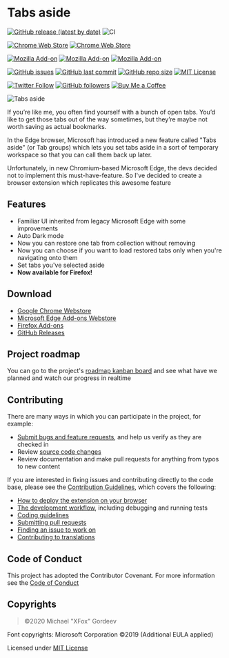 # Tabs aside

[![GitHub release (latest by date)](https://img.shields.io/github/v/release/xfox111/TabsAsideExtension)](https://github.com/xfox111/TabsAsideExtension/releases/latest)
![CI](https://github.com/XFox111/TabsAsideExtension/workflows/CI/badge.svg)

[![Chrome Web Store](https://img.shields.io/chrome-web-store/users/mgmjbodjgijnebfgohlnjkegdpbdjgin?label=Chrome%20Webstore%20downloads)](https://chrome.google.com/webstore/detail/tabs-aside/mgmjbodjgijnebfgohlnjkegdpbdjgin)
[![Chrome Web Store](https://img.shields.io/chrome-web-store/rating/mgmjbodjgijnebfgohlnjkegdpbdjgin)](https://chrome.google.com/webstore/detail/tabs-aside/mgmjbodjgijnebfgohlnjkegdpbdjgin)

[![Mozilla Add-on](https://img.shields.io/amo/users/ms-edge-tabs-aside?label=Firefox%20Webstore%20downloads)](https://addons.mozilla.org/firefox/addon/ms-edge-tabs-aside/)
[![Mozilla Add-on](https://img.shields.io/amo/rating/ms-edge-tabs-aside)](https://addons.mozilla.org/firefox/addon/ms-edge-tabs-aside/)
[![Mozilla Add-on](https://img.shields.io/amo/dw/ms-edge-tabs-aside)](https://addons.mozilla.org/firefox/addon/ms-edge-tabs-aside/)

[![GitHub issues](https://img.shields.io/github/issues/xfox111/TabsAsideExtension)](https://github.com/xfox111/TabsAsideExtension/issues)
[![GitHub last commit](https://img.shields.io/github/last-commit/xfox111/TabsAsideExtension)](https://github.com/xfox111/TabsAsideExtension/commits/master)
[![GitHub repo size](https://img.shields.io/github/repo-size/xfox111/TabsAsideExtension?label=repo%20size)](https://github.com/xfox111/TabsAsideExtension)
[![MIT License](https://img.shields.io/github/license/xfox111/TabsAsideExtension)](https://opensource.org/licenses/MIT)

[![Twitter Follow](https://img.shields.io/twitter/follow/xfox111?style=social)](https://twitter.com/xfox111)
[![GitHub followers](https://img.shields.io/github/followers/xfox111?label=Follow%20@xfox111&style=social)](https://github.com/xfox111)
[![Buy Me a Coffee](https://img.shields.io/badge/Buy%20Me%20a%20Coffee-%40xfox111-orange)](https://buymeacoffee.com/xfox111)

![Tabs aside](https://xfox111.net/y7xk3z)

If you’re like me, you often find yourself with a bunch of open tabs. You’d like to get those tabs out of the way sometimes, but they’re maybe not worth saving as actual bookmarks.

In the Edge browser, Microsoft has introduced a new feature called "Tabs aside" (or Tab groups) which lets you set tabs aside in a sort of temporary workspace so that you can call them back up later.

Unfortunately, in new Chromium-based Microsoft Edge, the devs decided not to implement this must-have-feature. So I've decided to create a browser extension which replicates this awesome feature

## Features

- Familiar UI inherited from legacy Microsoft Edge with some improvements
- Auto Dark mode
- Now you can restore one tab from collection without removing
- Now you can choose if you want to load restored tabs only when you're navigating onto them
- Set tabs you've selected aside
- **Now available for Firefox!**

## Download

- [Google Chrome Webstore](https://chrome.google.com/webstore/detail/tabs-aside/mgmjbodjgijnebfgohlnjkegdpbdjgin)
- [Microsoft Edge Add-ons Webstore](https://microsoftedge.microsoft.com/addons/detail/kmnblllmalkiapkfknnlpobmjjdnlhnd)
- [Firefox Add-ons](https://addons.mozilla.org/firefox/addon/ms-edge-tabs-aside/)
- [GitHub Releases](https://github.com/xfox111/TabsAsideExtension/releases/latest)

## Project roadmap

You can go to the project's [roadmap kanban board](https://github.com/XFox111/TabsAsideExtension/projects/1) and see what have we planned and watch our progress in realtime

## Contributing

There are many ways in which you can participate in the project, for example:

- [Submit bugs and feature requests](https://github.com/xfox111/TabsAsideExtension/issues), and help us verify as they are checked in
- Review [source code changes](https://github.com/xfox111/TabsAsideExtension/pulls)
- Review documentation and make pull requests for anything from typos to new content

If you are interested in fixing issues and contributing directly to the code base, please see the [Contribution Guidelines](https://github.com/XFox111/TabsAsideExtension/blob/master/CONTRIBUTING.md), which covers the following:

- [How to deploy the extension on your browser](https://github.com/XFox111/TabsAsideExtension/blob/master/CONTRIBUTING.md#deploy-test-version-on-your-browser)
- [The development workflow](https://github.com/XFox111/TabsAsideExtension/blob/master/CONTRIBUTING.md#development-workflow), including debugging and running tests
- [Coding guidelines](https://github.com/XFox111/TabsAsideExtension/blob/master/CONTRIBUTING.md#coding-guidelines)
- [Submitting pull requests](https://github.com/XFox111/TabsAsideExtension/blob/master/CONTRIBUTING.md#submitting-pull-requests)
- [Finding an issue to work on](https://github.com/XFox111/TabsAsideExtension/blob/master/CONTRIBUTING.md#finding-an-issue-to-work-on)
- [Contributing to translations](https://github.com/XFox111/TabsAsideExtension/blob/master/CONTRIBUTING.md#contributing-to-translations)

## Code of Conduct

This project has adopted the Contributor Covenant. For more information see the [Code of Conduct](https://github.com/XFox111/TabsAsideExtension/blob/master/CODE_OF_CONDUCT.md)

## Copyrights

> ©2020 Michael "XFox" Gordeev

Font copyrights: Microsoft Corporation ©2019 (Additional EULA applied)

Licensed under [MIT License](https://opensource.org/licenses/MIT)
